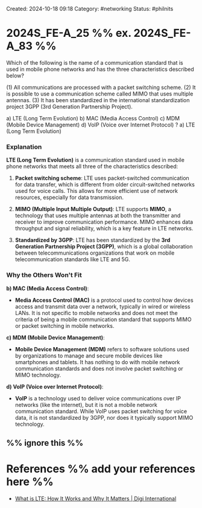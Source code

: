 Created: 2024-10-18 09:18
Category: #networking 
Status: #philnits



# 2024S_FE-A_25 %% ex. 2024S_FE-A_83 %%

Which of the following is the name of a communication standard that is used in mobile phone networks and has the three characteristics described below?

(1) All communications are processed with a packet switching scheme.
(2) It is possible to use a communication scheme called MIMO that uses multiple antennas. 
(3) It has been standardized in the international standardization project 3GPP (3rd Generation Partnership Project).

a) LTE (Long Term Evolution)
b) MAC (Media Access Control) 
c) MDM (Mobile Device Management) 
d) VoIP (Voice over Internet Protocol)
? 
a) LTE (Long Term Evolution)
### Explanation

**LTE (Long Term Evolution)** is a communication standard used in mobile phone networks that meets all three of the characteristics described:

1. **Packet switching scheme**: LTE uses packet-switched communication for data transfer, which is different from older circuit-switched networks used for voice calls. This allows for more efficient use of network resources, especially for data transmission.
    
2. **MIMO (Multiple Input Multiple Output)**: LTE supports **MIMO**, a technology that uses multiple antennas at both the transmitter and receiver to improve communication performance. MIMO enhances data throughput and signal reliability, which is a key feature in LTE networks.
    
3. **Standardized by 3GPP**: LTE has been standardized by the **3rd Generation Partnership Project (3GPP)**, which is a global collaboration between telecommunications organizations that work on mobile telecommunication standards like LTE and 5G.

### Why the Others Won't Fit

**b) MAC (Media Access Control)**:

- **Media Access Control (MAC)** is a protocol used to control how devices access and transmit data over a network, typically in wired or wireless LANs. It is not specific to mobile networks and does not meet the criteria of being a mobile communication standard that supports MIMO or packet switching in mobile networks.

**c) MDM (Mobile Device Management)**:

- **Mobile Device Management (MDM)** refers to software solutions used by organizations to manage and secure mobile devices like smartphones and tablets. It has nothing to do with mobile network communication standards and does not involve packet switching or MIMO technology.

**d) VoIP (Voice over Internet Protocol)**:

- **VoIP** is a technology used to deliver voice communications over IP networks (like the internet), but it is not a mobile network communication standard. While VoIP uses packet switching for voice data, it is not standardized by 3GPP, nor does it typically support MIMO technology.




%% ignore this %%
---









# References %% add your references here %%
- [What is LTE: How It Works and Why It Matters | Digi International](https://www.digi.com/blog/post/what-is-lte)